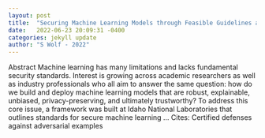 ```yaml
---
layout: post
title:  "Securing Machine Learning Models through Feasible Guidelines and Metric-Based Boundaries"
date:   2022-06-23 20:09:31 -0400
categories: jekyll update
author: "S Wolf - 2022"
---
```

Abstract Machine learning has many limitations and lacks fundamental security standards. Interest is growing across academic researchers as well as industry professionals who all aim to answer the same question: how do we build and deploy machine learning models that are robust, explainable, unbiased, privacy-preserving, and ultimately trustworthy? To address this core issue, a framework was built at Idaho National Laboratories that outlines standards for secure machine learning …
Cites: ‪Certified defenses against adversarial examples‬  